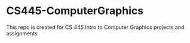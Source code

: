 # CS445-ComputerGraphics
This repo is created for CS 445 Intro to Computer Graphics projects and assignments

